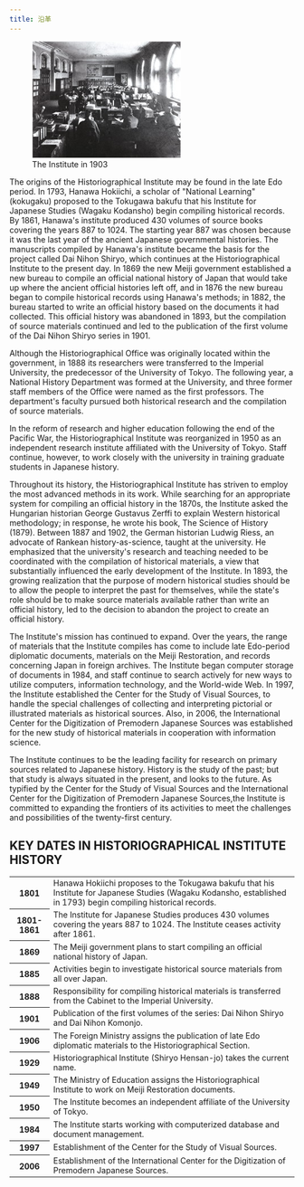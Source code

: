 ```yaml
---
title: 沿革
---
```


<figure class="mb1">
    <img
        src="/assets/img/about/about_hi_shiryo.jpeg"
        alt="The Institute in 1903"
    />
    <figcaption>The Institute in 1903</figcaption>
</figure>

The origins of the Historiographical Institute may be found in the late Edo period. In 1793, Hanawa Hokiichi, a scholar of "National Learning" (kokugaku) proposed to the Tokugawa bakufu that his Institute for Japanese Studies (Wagaku Kodansho) begin compiling historical records. By 1861, Hanawa's institute produced 430 volumes of source books covering the years 887 to 1024. The starting year 887 was chosen because it was the last year of the ancient Japanese governmental histories. The manuscripts compiled by Hanawa's institute became the basis for the project called Dai Nihon Shiryo, which continues at the Historiographical Institute to the present day. In 1869 the new Meiji government established a new bureau to compile an official national history of Japan that would take up where the ancient official histories left off, and in 1876 the new bureau began to compile historical records using Hanawa's methods; in 1882, the bureau started to write an official history based on the documents it had collected. This official history was abandoned in 1893, but the compilation of source materials continued and led to the publication of the first volume of the Dai Nihon Shiryo series in 1901.

Although the Historiographical Office was originally located within the government, in 1888 its researchers were transferred to the Imperial University, the predecessor of the University of Tokyo. The following year, a National History Department was formed at the University, and three former staff members of the Office were named as the first professors. The department's faculty pursued both historical research and the compilation of source materials.

In the reform of research and higher education following the end of the Pacific War, the Historiographical Institute was reorganized in 1950 as an independent research institute affiliated with the University of Tokyo. Staff continue, however, to work closely with the university in training graduate students in Japanese history.

Throughout its history, the Historiographical Institute has striven to employ the most advanced methods in its work. While searching for an appropriate system for compiling an official history in the 1870s, the Institute asked the Hungarian historian George Gustavus Zerffi to explain Western historical methodology; in response, he wrote his book, The Science of History (1879). Between 1887 and 1902, the German historian Ludwig Riess, an advocate of Rankean history-as-science, taught at the university. He emphasized that the university's research and teaching needed to be coordinated with the compilation of historical materials, a view that substantially influenced the early development of the Institute. In 1893, the growing realization that the purpose of modern historical studies should be to allow the people to interpret the past for themselves, while the state's role should be to make source materials available rather than write an official history, led to the decision to abandon the project to create an official history.

The Institute's mission has continued to expand. Over the years, the range of materials that the Institute compiles has come to include late Edo-period diplomatic documents, materials on the Meiji Restoration, and records concerning Japan in foreign archives. The Institute began computer storage of documents in 1984, and staff continue to search actively for new ways to utilize computers, information technology, and the World-wide Web. In 1997, the Institute established the Center for the Study of Visual Sources, to handle the special challenges of collecting and interpreting pictorial or illustrated materials as historical sources. Also, in 2006, the International Center for the Digitization of Premodern Japanese Sources was established for the new study of historical materials in cooperation with information science.

The Institute continues to be the leading facility for research on primary sources related to Japanese history. History is the study of the past; but that study is always situated in the present, and looks to the future. As typified by the Center for the Study of Visual Sources and the International Center for the Digitization of Premodern Japanese Sources,the Institute is committed to expanding the frontiers of its activities to meet the challenges and possibilities of the twenty-first century.

<h2 class="h03 mt-2">KEY DATES IN HISTORIOGRAPHICAL INSTITUTE HISTORY</h2>

<table class="table04">
<tbody><tr>
<th class="mtx lead_cel">1801</th>
<td>Hanawa Hokiichi proposes to the Tokugawa bakufu that his Institute for Japanese Studies (Wagaku Kodansho, established in 1793) begin compiling historical records.</td>
</tr>
<tr>
<th>1801-1861</th>
<td>The Institute for Japanese Studies produces 430 volumes covering the years 887 to 1024. The Institute ceases activity after 1861.</td>
</tr>
<tr>
<th>1869</th>
<td>The Meiji government plans to start compiling an official national history of Japan.</td>
</tr>
<tr>
<th>1885</th>
<td>Activities begin to investigate historical source materials from all over Japan.</td>
</tr>
<tr>
<th>1888</th>
<td>Responsibility for compiling historical materials is transferred from the Cabinet to the Imperial University.</td>
</tr>
<tr>
<th>1901</th>
<td>Publication of the first volumes of the series: Dai Nihon Shiryo and Dai Nihon Komonjo.</td>
</tr>
<tr>
<th>1906</th>
<td>The Foreign Ministry assigns the publication of late Edo diplomatic materials to the Historiographical Section.</td>
</tr>
<tr>
<th>1929</th>
<td>Historiographical Institute (Shiryo Hensan-jo) takes the current name.</td>
</tr>
<tr>
<th>1949</th>
<td>The Ministry of Education assigns the Historiographical Institute to work on Meiji Restoration documents.</td>
</tr>
<tr>
<th>1950</th>
<td>The Institute becomes an independent affiliate of the University of Tokyo.</td>
</tr>
<tr>
<th>1984 </th>
<td>The Institute starts working with computerized database and document management.</td>
</tr>
<tr>
<th>1997</th>
<td>Establishment of the Center for the Study of Visual Sources.</td>
</tr>
<tr>
<th>2006</th>
<td>Establishment of the International Center for the Digitization of Premodern Japanese Sources.</td>
</tr>

</tbody></table>